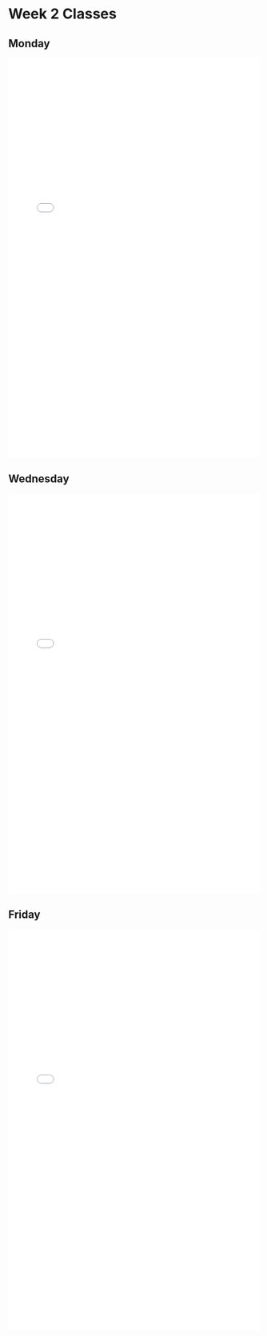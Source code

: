 # Week 2 Classes

## Monday

<iframe src="../../Class02A.pdf" width="100%" height="800px" frameBorder="0"> </iframe>

## Wednesday

<iframe src="../../Class02B_post.pdf" width="100%" height="800px" frameBorder="0"> </iframe>

## Friday

<iframe src="../../Class02C_post.pdf" width="100%" height="800px" frameBorder="0"> </iframe>